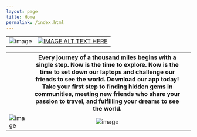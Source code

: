 ```yaml
---
layout: page
title: Home
permalink: /index.html
---
```


|  |  |
|---|---|
|![image](http://i.imgur.com/S1QWKPh.jpg)|[![IMAGE ALT TEXT HERE](http://i.imgur.com/2G0X5Gp.jpg)](https://www.youtube.com/watch?v=JAUoeqvedMo)|

| | | |
|---|:---:|---|
|| **Every journey of a thousand miles begins with a single step. Now is the time to explore. Now is the time to set down our laptops and challenge our friends to see the world. Download our app today! Take your first step to finding hidden gems in communities, meeting new friends who share your passion to travel, and fulfilling your dreams to see the world.** ||
| ![image](http://i.imgur.com/S1QWKPh.jpg) | ![image](http://i.imgur.com/HkfmxLa.png) |
